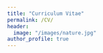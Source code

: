 ```yaml
---
title: "Curriculum Vitae"
permalink: /CV/
header:
  image: "/images/nature.jpg"
author_profile: true
---
```

<object data="others/RomainSonck.pdf" width="1000" height="1000" type='application/pdf'/>
